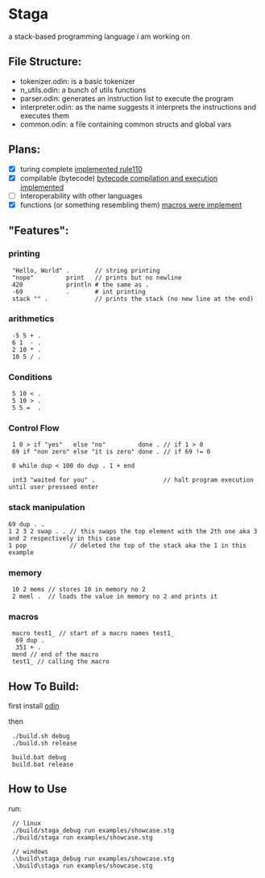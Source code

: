 # Staga
a stack-based programming language i am working on

## File Structure:
- tokenizer.odin: is a basic tokenizer
- n_utils.odin: a bunch of utils functions
- parser.odin: generates an instruction list to execute the program
- interpreter.odin: as the name suggests it interprets the instructions and executes them
- common.odin: a file containing common structs and global vars

## Plans:
- [x] turing complete [implemented rule110](https://github.com/PigeonCoding/staga/commit/6f295e31349de59f7852529347ede943333f564a)
- [x] compilable (bytecode) [bytecode compilation and execution implemented](https://github.com/PigeonCoding/staga/commit/bc22f1046224b568f210494b11b15f1a9d57a13c)
- [ ] Interoperability with other languages
- [x] functions (or something resembling them) [macros were implement](https://github.com/PigeonCoding/staga/commit/a637a6eb6fad3ad26093e13330ddb26119b2a2ee)

## "Features":
### printing
```
 "Hello, World" .       // string printing
 "nope"         print   // prints but no newline
 420            println # the same as .
 -69            .       # int printing
 stack "" .             // prints the stack (no new line at the end)
```

### arithmetics
```
 -5 5 + .
 6 1  - .
 2 10 * .
 10 5 / .
```

### Conditions
```
 5 10 < .
 5 10 > .
 5 5 =  .
```

### Control Flow
```
 1 0 > if "yes"   else "no"         done . // if 1 > 0
 69 if "non zero" else "it is zero" done . // if 69 != 0

 0 while dup < 100 do dup . 1 + end

 int3 "waited for you" .                   // halt program execution until user presseed enter
```

### stack manipulation
```
69 dup . .
1 2 3 2 swap . . // this swaps the top element with the 2th one aka 3 and 2 respectively in this case
1 pop            // deleted the top of the stack aka the 1 in this example
```

### memory
```
 10 2 mems // stores 10 in memory no 2
 2 meml .  // loads the value in memory no 2 and prints it
```

### macros
```
 macro test1_ // start of a macro names test1_
  69 dup . 
  351 + .
 mend // end of the macro
 test1_ // calling the macro
```

## How To Build:
first install [odin](https://odin-lang.org/)

then
```console
 ./build.sh debug
 ./build.sh release

 build.bat debug
 build.bat release

```
## How to Use
run:
```console
 // linux
 ./build/staga_debug run examples/showcase.stg
 ./build/staga run examples/showcase.stg

 // windows
 .\build\staga_debug run examples/showcase.stg
 .\build\staga run examples/showcase.stg
```
